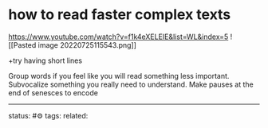 # how to read faster complex texts
https://www.youtube.com/watch?v=f1k4eXELEIE&list=WL&index=5
![[Pasted image 20220725115543.png]]

+try having short lines

Group words if you feel like you will read something less important. Subvocalize something you really need to understand. Make pauses at the end of senesces to encode



---
status: #⚙️ 
tags: 
related: 
